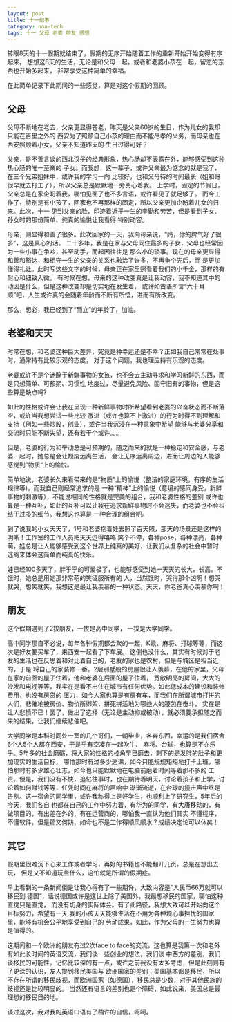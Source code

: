 ```yaml
---
layout: post
title: 十一纪事
category: non-tech
tags: 十一 父母 老婆 朋友 感想
---
```


转眼8天的十一假期就结束了，假期的无序开始随着工作的重新开始开始变得有序起来。
想想这8天的生活，无论是和父母一起，或者和老婆小孩在一起，留恋的东西也开始多起来，
非常享受这种简单的幸福。

在此简单记录下此期间的一些感觉，算是对这个假期的回顾。

## 父母

父母不断地在老去，父亲更显得苍老，昨天是父亲60岁的生日，作为儿女的我却只能在百里之外的
西安为了照顾自己小孩的理由而不能尽孝的义务，而母亲也在西安照顾着小女，父亲不知道昨天的
生日过得可好？

父亲，是不善言谈的西北汉子的经典形象，热心肠却不表露在外，能够感受到这种热心肠的唯一至亲的
子女。而我想，这一辈子，或许父亲最为惦念的就是我了，在三个兄弟姐妹中，或许我的学习一向
比较好，也和父母待的时间最长（姐和哥很早就去打工了），所以父亲总是默默地一旁关心着我。
上学时，固定的节假日，父亲总是在家企盼着我，哪怕见面了也不多言语，或许看见了就足够了。
而今工作了，特别是有小孩了，回家也不再那样的固定，所以父亲更加企盼着儿女的归来。此次，十一
见到父亲的脸，印迹着近乎一生的辛勤和劳苦，但是看到子女、孙女时的那份简单、纯真的愉悦让我看得
特别动容。

母亲，则显得和善了很多。此次回家的一天，我向母亲说，“妈，你的脾气好了很多”，这是真心的话。
二十多年，我是在家与父母同住最多的子女，父母也经常因为一些小事在争吵，甚至动手，而起因往往是
那么小的琐事。现在的母亲更显得和善和豁达，和相守一生的父亲的关系也融洽了许多，不再争个先后，而
是更加懂得礼让。此时写这些文字的时候，母亲正在家里照看着我们的小千金，那样的有耐心和细致入微。
有时候在想，母亲的这种改变真是让我动容，我不知道其中的动因是什么，但是这种改变却是切实地在发生着，
或许如古语所言“六十耳顺”吧，人生或许真的会随着年龄而不断有所悟，进而有所改变。

那么，想必，我已经到了“而立”的年龄了，加油。


## 老婆和天天

时常在想，和老婆这种巨大差异，究竟是种幸运还是不幸？正如我自己常常在处事时，通常持有比较乐观的态度，
对于这个问题，我也理应持有乐观的态度。

老婆或许不是个迷醉于新鲜事物的女孩，也不会去主动寻求和学习新鲜的东西，而是只想简单、可预期、习惯性
地度过，尽量避免风险、固守旧有的事物，但是这些算是缺点吗?

如此的性格或许会让我在呈现一种新鲜事物时所希望看到老婆的兴奋状态而不断落空，或许当我想尝试一些比较
激进（或许也算不上激进）的行为时得不到理解和支持（例如一些炒股，创业），或许当我沉浸在一种意象中希望
能够与老婆分享和交流时只能不断失望，还有若干个或许。。。

但是，老婆的行为和举动总是可预期的，随之而来的就是一种稳定和安全感，与老婆一起时，她总是会让颓废远离生活，
会让无序远离周边，进而让周边的人能够感觉到”物质“上的愉悦。

简单地说，老婆长久来看带来的是“物质”上的愉悦（整洁的家庭环境，有序的生活规律等)，而我自己则经常追求的是
一种“精神”上的愉悦（意境的感同身受，新鲜事物的刺激等），不能说相同的性格就是完美的组合，我和老婆性格的差别
或许也算是一种互补，如此的互补可以让我在追求新鲜事物时不会迷失，而老婆也不会纠结于过多的细节。我想这也算是
一种合理的组合吧。

到了说我的小女天天了，1号和老婆抱着娃去照了百天照，那天的场景还是这样的明晰！工作室的工作人员把天天逗得咯咯
笑个不停，各种pose，各种漂亮，各种萌，娃总是让人能够感受到这个世界上纯真的美好，让我们从复杂的社会中暂时
逃离来体会这简单而纯真的快乐。

娃已经100多天了，胖乎乎的可爱极了，也能够感受到她一天天的长大，长高。不饿时，她总是用她那非常萌的笑征服所有的
人，当然饿时，哭得那个凶啊！想哭就哭，想笑就笑，我想这是最让我羡慕的一种状态。天天，你老爸真心羡慕你啊！

## 朋友

这个假期遇到了2拔朋友，一拔是高中同学， 一拔是大学同学。

高中同学那自不必说，每年各种假期都会聚的一起，K歌、麻将、打球等等，而这次是好友要买车了，来西安一起看了下车展。
这倒也没什么，其实有时候对于老友的生活也在反思着和对比着自己的，老友的家也是农村，但是与城区是相当近的，于是
将自己的家装修一番，2层别墅般的房屋很让人羡慕，在他的家里，父母在家的前面的屋子住着，他和老婆在后面的屋子住着，
宽敞明亮的房间，大大的沙发和电视等等，我实在是看不出住在城市有任何优势。如此低成本的建设和装修费用，也没有房贷的
压力，如今人家也算是有房有车，而我们在所谓城市打拼的人们，悲催地被房价、物价所绑架，拼死拼活地为哪些人的腰包在奋斗，
实在是让人悲愤不已！罢了，做出了选择（无论是主动抑或被动），就必须要承担随之而来的结果，让我们继续悲催吧。

大学同学是本科时同处一室的几个哥们，一朝毕业，各奔东西，幸运的是我们宿舍6个人5个人都在西安，于是乎有空凑在一起吹牛、
麻将、台球，也算是不亦乐乎。5年多的社会磨砺，将大家的性格的棱角早已磨去，剩下的是发胖的肚子和更加现实的生活目标，
哪怕那时有过多少逃课，如今只能规规矩矩地打卡上班，哪怕那时有多少雄心壮志，如今也只能默默地在电脑前磨着时间等着那不多的
工资。但是，我们没有不快，追忆往事时，也在期待着明天，讨论着孩子和上学，讨论着如何赚钱等等，任凭时间在麻将的声响中
渐渐流逝，在台球的撞击声中终是告别。这一宿舍的同学里，或许我称得上是好学生，也顺利上了研究生，5年后的今天，我们各自
也都在自己的工作中努力着，有华为的同学，有大唐移动的，有做项目的，有出差在外的，有在运营商的，哪怕我一直认为他们其实
不懂程序，不懂软件，但是那又何妨，如今也不是工作得顺风顺水？成绩决定论可以休矣！

## 其它

假期里很难沉下心来工作或者学习，再好的书籍也不能翻开几页，总是在想出去玩，
但是又不知道玩些什么，这怕就是所谓的假期症。

早上看到的一条新闻倒是让我心得有了一些期许，大致内容是“人民币66万就可以移民到
德国”，话说德国或许是这世上除了美国外，我最想移民的国家，哪怕这种直觉只是直觉，
而没有切身的实际体会。有了此路径，我想大致可以开始向这个目标努力，希望有一天
我的小孩天天能够生活在不用为各种烦心事担忧的国家里，能够有机会公平地享受到自己的
劳动成果，如此，作为父母的一生努力也算是值得的。

这期间和一个欧洲的朋友有过2次face to face的交流，这也算是我第一次和老外有如此长时间的英语交流，我们谈一些创业的想法，我们谈
中西方的差别，我们谈移民的可能性。记忆比较深的有一点，或许之前我没有太多考虑，但是此刻则有了更深的认识，友人提到移民美国与
欧洲国家的差别：美国基本都是移民，所以不存在所谓的移民歧视，而欧洲国家（如德国），移民总是少数，对于其他民族的歧视还是比较明显的。
当然还有语言的差别也是个障碍，如此说来，美国总是最理想的移民目的地。

谈过这次，我对我的英语口语有了稍许的自信，呵呵。
